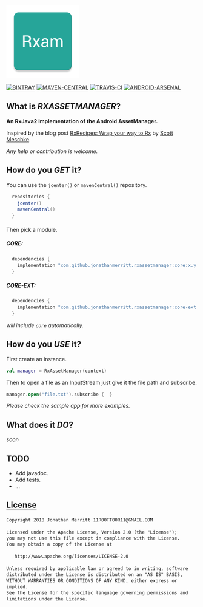 ![logo](./app/src/main/res/mipmap-xxxhdpi/ic_launcher.png)

[![BINTRAY][BINTRAY-SVG]][BINTRAY]
[![MAVEN-CENTRAL][MAVEN-CENTRAL-SVG]][MAVEN-CENTRAL]
[![TRAVIS-CI][TRAVIS-CI-SVG]][TRAVIS-CI]
[![ANDROID-ARSENAL][ANDROID-ARSENAL-SVG]][ANDROID-ARSENAL]

## What is *RXASSETMANAGER*?
**An RxJava2 implementation of the Android AssetManager.**

Inspired by the blog post [RxRecipes: Wrap your way to Rx][RX-RECIPES] by [Scott Meschke][SCOTT-MESCHKE].

_Any help or contribution is welcome._

## How do you *GET* it?
You can use the `jcenter()` or `mavenCentral()` repository.
```groovy
  repositories {
    jcenter()
    mavenCentral()
  }
```
####

Then pick a module.
##### CORE:
```groovy
  dependencies {
    implementation "com.github.jonathanmerritt.rxassetmanager:core:x.y.z"
  }
```

##### CORE-EXT:
```groovy
  dependencies {
    implementation "com.github.jonathanmerritt.rxassetmanager:core-ext:x.y.z"
  }
```
*will include `core` automatically.*


## How do you *USE* it?
First create an instance.
```kotlin
val manager = RxAssetManager(context)
```


Then to open a file as an InputStream just give it the file path and subscribe.
```kotlin
manager.open("file.txt").subscribe {  }
```
*Please check the sample app for more examples.*

## What does it *DO*?
_soon_
####

## TODO
- Add javadoc.
- Add tests.
- ...

## [License][LICENSE]
    Copyright 2018 Jonathan Merritt 11R00TT00R11@GMAIL.COM

    Licensed under the Apache License, Version 2.0 (the "License");
    you may not use this file except in compliance with the License.
    You may obtain a copy of the License at

       http://www.apache.org/licenses/LICENSE-2.0

    Unless required by applicable law or agreed to in writing, software
    distributed under the License is distributed on an "AS IS" BASIS,
    WITHOUT WARRANTIES OR CONDITIONS OF ANY KIND, either express or implied.
    See the License for the specific language governing permissions and
    limitations under the License.

[BINTRAY-SVG]:https://img.shields.io/bintray/v/jonathanmerritt/RxAssetManager/core.svg?style=flat-square&colorB=067EC4&label=Bintray
[BINTRAY]:https://bintray.com/jonathanmerritt/RxAssetManager/core/_latestVersion
[MAVEN-CENTRAL-SVG]: https://img.shields.io/maven-central/v/com.github.jonathanmerritt.rxassetmanager/core.svg?style=flat-square&colorB=067EC4&label=MavenCentral
[MAVEN-CENTRAL]: http://repo1.maven.org/maven2/com/github/jonathanmerritt/rxassetmanager/core
[TRAVIS-CI-SVG]: https://img.shields.io/travis/JonathanMerritt/RxAssetManager.svg?style=flat-square&colorB=067EC4&label=TravisCI
[TRAVIS-CI]: https://travis-ci.org/JonathanMerritt/RxAssetManager
[ANDROID-ARSENAL-SVG]: https://img.shields.io/badge/AndroidArsenal-RxAssetManager-blue.svg?style=flat-square
[ANDROID-ARSENAL]: https://android-arsenal.com/details/1/6855

[RELEASES]: https://github.com/JonathanMerritt/RxAssetManager/releases
[LICENSE]: https://github.com/JonathanMerritt/RxAssetManager/blob/master/LICENSE.txt
[RX-RECIPES]: https://hackernoon.com/rxrecipes-wrap-your-way-to-rx-fd40eb5254b6
[SCOTT-MESCHKE]: https://github.com/scottmeschke